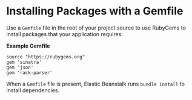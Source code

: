 # Installing Packages with a Gemfile<a name="ruby-platform-gemfile"></a>

Use a `Gemfile` file in the root of your project source to use RubyGems to install packages that your application requires\.

**Example Gemfile**  

```
source "https://rubygems.org"
gem 'sinatra'
gem 'json'
gem 'rack-parser'
```

When a `Gemfile` file is present, Elastic Beanstalk runs `bundle install` to install dependencies\.